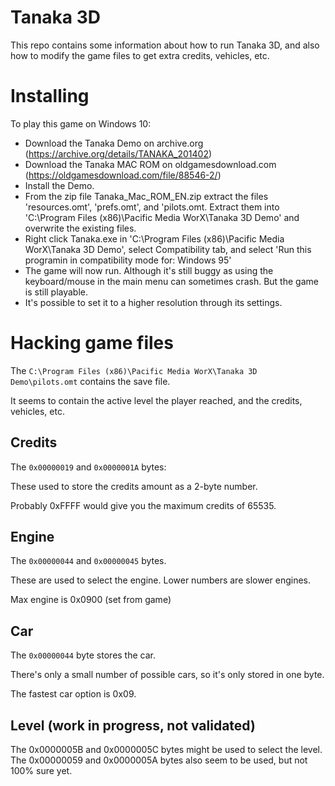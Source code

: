 # Tanaka 3D

This repo contains some information about how to run Tanaka 3D,
and also how to modify the game files to get extra credits,
vehicles, etc.

# Installing

To play this game on Windows 10:
- Download the Tanaka Demo on archive.org (https://archive.org/details/TANAKA_201402)
- Download the Tanaka MAC ROM on oldgamesdownload.com (https://oldgamesdownload.com/file/88546-2/)
- Install the Demo.
- From the zip file Tanaka_Mac_ROM_EN.zip extract the files 'resources.omt', 'prefs.omt', and 'pilots.omt. Extract them into 'C:\Program Files (x86)\Pacific Media WorX\Tanaka 3D Demo' and overwrite the existing files.
- Right click Tanaka.exe in 'C:\Program Files (x86)\Pacific Media WorX\Tanaka 3D Demo', select Compatibility tab, and select 'Run this programin in compatibility mode for: Windows 95'
- The game will now run. Although it's still buggy as using the keyboard/mouse in the main menu can sometimes crash. But the game is still playable.
- It's possible to set it to a higher resolution through its settings.

# Hacking game files

The `C:\Program Files (x86)\Pacific Media WorX\Tanaka 3D Demo\pilots.omt` contains the save file.

It seems to contain the active level the player reached, and the credits, vehicles, etc.

## Credits

The `0x00000019` and `0x0000001A` bytes:

These used to store the credits amount as a 2-byte number.

Probably 0xFFFF would give you the maximum credits of 65535.

## Engine

The `0x00000044` and `0x00000045` bytes.

These are used to select the engine.
Lower numbers are slower engines.

Max engine is 0x0900 (set from game)

## Car

The `0x00000044` byte stores the car.

There's only a small number of possible cars, so it's only stored in one byte.

The fastest car option is 0x09.

## Level (work in progress, not validated)

The 0x0000005B and 0x0000005C bytes might be used to select the level.
The 0x00000059 and 0x0000005A bytes also seem to be used, but not 100% sure yet.
